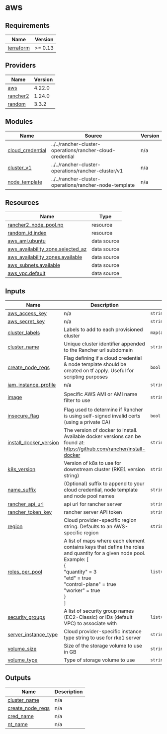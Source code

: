 # aws

<!-- BEGINNING OF PRE-COMMIT-TERRAFORM DOCS HOOK -->
## Requirements

| Name | Version |
|------|---------|
| <a name="requirement_terraform"></a> [terraform](#requirement\_terraform) | >= 0.13 |

## Providers

| Name | Version |
|------|---------|
| <a name="provider_aws"></a> [aws](#provider\_aws) | 4.22.0 |
| <a name="provider_rancher2"></a> [rancher2](#provider\_rancher2) | 1.24.0 |
| <a name="provider_random"></a> [random](#provider\_random) | 3.3.2 |

## Modules

| Name | Source | Version |
|------|--------|---------|
| <a name="module_cloud_credential"></a> [cloud\_credential](#module\_cloud\_credential) | ../../rancher-cluster-operations/rancher-cloud-credential | n/a |
| <a name="module_cluster_v1"></a> [cluster\_v1](#module\_cluster\_v1) | ../../rancher-cluster-operations/rancher-cluster/v1 | n/a |
| <a name="module_node_template"></a> [node\_template](#module\_node\_template) | ../../rancher-cluster-operations/rancher-node-template | n/a |

## Resources

| Name | Type |
|------|------|
| [rancher2_node_pool.np](https://registry.terraform.io/providers/rancher/rancher2/latest/docs/resources/node_pool) | resource |
| [random_id.index](https://registry.terraform.io/providers/hashicorp/random/latest/docs/resources/id) | resource |
| [aws_ami.ubuntu](https://registry.terraform.io/providers/hashicorp/aws/latest/docs/data-sources/ami) | data source |
| [aws_availability_zone.selected_az](https://registry.terraform.io/providers/hashicorp/aws/latest/docs/data-sources/availability_zone) | data source |
| [aws_availability_zones.available](https://registry.terraform.io/providers/hashicorp/aws/latest/docs/data-sources/availability_zones) | data source |
| [aws_subnets.available](https://registry.terraform.io/providers/hashicorp/aws/latest/docs/data-sources/subnets) | data source |
| [aws_vpc.default](https://registry.terraform.io/providers/hashicorp/aws/latest/docs/data-sources/vpc) | data source |

## Inputs

| Name | Description | Type | Default | Required |
|------|-------------|------|---------|:--------:|
| <a name="input_aws_access_key"></a> [aws\_access\_key](#input\_aws\_access\_key) | n/a | `string` | `null` | no |
| <a name="input_aws_secret_key"></a> [aws\_secret\_key](#input\_aws\_secret\_key) | n/a | `string` | `null` | no |
| <a name="input_cluster_labels"></a> [cluster\_labels](#input\_cluster\_labels) | Labels to add to each provisioned cluster | `map(any)` | `{}` | no |
| <a name="input_cluster_name"></a> [cluster\_name](#input\_cluster\_name) | Unique cluster identifier appended to the Rancher url subdomain | `string` | `""` | no |
| <a name="input_create_node_reqs"></a> [create\_node\_reqs](#input\_create\_node\_reqs) | Flag defining if a cloud credential & node template should be created on tf apply. Useful for scripting purposes | `bool` | `true` | no |
| <a name="input_iam_instance_profile"></a> [iam\_instance\_profile](#input\_iam\_instance\_profile) | n/a | `string` | `null` | no |
| <a name="input_image"></a> [image](#input\_image) | Specific AWS AMI or AMI name filter to use | `string` | `"ubuntu-minimal/images/*/ubuntu-bionic-18.04-*"` | no |
| <a name="input_insecure_flag"></a> [insecure\_flag](#input\_insecure\_flag) | Flag used to determine if Rancher is using self-signed invalid certs (using a private CA) | `bool` | `false` | no |
| <a name="input_install_docker_version"></a> [install\_docker\_version](#input\_install\_docker\_version) | The version of docker to install. Available docker versions can be found at: https://github.com/rancher/install-docker | `string` | `"20.10"` | no |
| <a name="input_k8s_version"></a> [k8s\_version](#input\_k8s\_version) | Version of k8s to use for downstream cluster (RKE1 version string) | `string` | `"v1.22.9-rancher1-1"` | no |
| <a name="input_name_suffix"></a> [name\_suffix](#input\_name\_suffix) | (Optional) suffix to append to your cloud credential, node template and node pool names | `string` | `""` | no |
| <a name="input_rancher_api_url"></a> [rancher\_api\_url](#input\_rancher\_api\_url) | api url for rancher server | `string` | n/a | yes |
| <a name="input_rancher_token_key"></a> [rancher\_token\_key](#input\_rancher\_token\_key) | rancher server API token | `string` | n/a | yes |
| <a name="input_region"></a> [region](#input\_region) | Cloud provider-specific region string. Defaults to an AWS-specific region | `string` | `"us-west-1"` | no |
| <a name="input_roles_per_pool"></a> [roles\_per\_pool](#input\_roles\_per\_pool) | A list of maps where each element contains keys that define the roles and quantity for a given node pool.<br>  Example: [<br>    {<br>      "quantity" = 3<br>      "etd" = true<br>      "control-plane" = true<br>      "worker" = true<br>    }<br>  ] | `list(map(string))` | n/a | yes |
| <a name="input_security_groups"></a> [security\_groups](#input\_security\_groups) | A list of security group names (EC2-Classic) or IDs (default VPC) to associate with | `list(any)` | `[]` | no |
| <a name="input_server_instance_type"></a> [server\_instance\_type](#input\_server\_instance\_type) | Cloud provider-specific instance type string to use for rke1 server | `string` | n/a | yes |
| <a name="input_volume_size"></a> [volume\_size](#input\_volume\_size) | Size of the storage volume to use in GB | `string` | `"32"` | no |
| <a name="input_volume_type"></a> [volume\_type](#input\_volume\_type) | Type of storage volume to use | `string` | `"gp2"` | no |

## Outputs

| Name | Description |
|------|-------------|
| <a name="output_cluster_name"></a> [cluster\_name](#output\_cluster\_name) | n/a |
| <a name="output_create_node_reqs"></a> [create\_node\_reqs](#output\_create\_node\_reqs) | n/a |
| <a name="output_cred_name"></a> [cred\_name](#output\_cred\_name) | n/a |
| <a name="output_nt_name"></a> [nt\_name](#output\_nt\_name) | n/a |
<!-- END OF PRE-COMMIT-TERRAFORM DOCS HOOK -->
